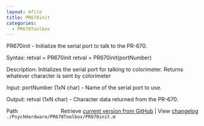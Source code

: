 ```yaml
---
layout: mfile
title: PR670init
categories:
  - PR670Toolbox
---
```


PR670init \- Initialize the serial port to talk to the PR\-670.

Syntax:
retval = PR670init
retval = PR670init\(portNumber\)

Description:
Initializes the serial port for talking to colorimeter. Returns whatever
character is sent by colorimeter

Input:
portNumber \(1xN char\) \- Name of the serial port to use.

Output:
retval \(1xN char\) \- Character data returned from the PR\-670.


<div class="code_header" style="text-align:right;">
  <span style="float:left;">Path&nbsp;&nbsp;</span> <span class="counter">Retrieve <a href=
  "https://raw.github.com/Psychtoolbox-3/Psychtoolbox-3/beta/./PsychHardware/PR670Toolbox/PR670init.m">current version from GitHub</a> | View <a href=
  "https://github.com/Psychtoolbox-3/Psychtoolbox-3/commits/beta/./PsychHardware/PR670Toolbox/PR670init.m">changelog</a></span>
</div>
<div class="code">
  <code>./PsychHardware/PR670Toolbox/PR670init.m</code>
</div>
